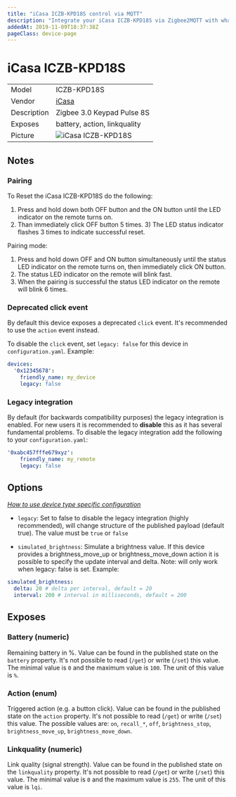 ```yaml
---
title: "iCasa ICZB-KPD18S control via MQTT"
description: "Integrate your iCasa ICZB-KPD18S via Zigbee2MQTT with whatever smart home infrastructure you are using without the vendor's bridge or gateway."
addedAt: 2019-11-09T18:37:38Z
pageClass: device-page
---
```


<!-- !!!! -->
<!-- ATTENTION: This file is auto-generated through docgen! -->
<!-- You can only edit the "Notes"-Section between the two comment lines "Notes BEGIN" and "Notes END". -->
<!-- Do not use h1 or h2 heading within "## Notes"-Section. -->
<!-- !!!! -->

# iCasa ICZB-KPD18S

|     |     |
|-----|-----|
| Model | ICZB-KPD18S  |
| Vendor  | [iCasa](/supported-devices/#v=iCasa)  |
| Description | Zigbee 3.0 Keypad Pulse 8S |
| Exposes | battery, action, linkquality |
| Picture | ![iCasa ICZB-KPD18S](https://www.zigbee2mqtt.io/images/devices/ICZB-KPD18S.jpg) |


<!-- Notes BEGIN: You can edit here. Add "## Notes" headline if not already present. -->
## Notes


### Pairing

To Reset the iCasa ICZB-KPD18S do the following:
1) Press and hold down both OFF button and the ON button until the LED indicator on the remote turns on.
2) Than immediately click OFF button 5 times. 3) The LED status indicator flashes 3 times to indicate successful reset.

Pairing mode:
1) Press and hold down OFF and ON button simultaneously until the status LED indicator on the remote turns on,
then immediately click ON button.
2) The status LED indicator on the remote will blink fast.
3) When the pairing is successful the status LED indicator on the remote will blink 6 times.

### Deprecated click event
By default this device exposes a deprecated `click` event. It's recommended to use the `action` event instead.

To disable the `click` event, set `legacy: false` for this device in `configuration.yaml`. Example:

```yaml
devices:
  '0x12345678':
    friendly_name: my_device
    legacy: false
```


### Legacy integration
By default (for backwards compatibility purposes) the legacy integration is enabled.
For new users it is recommended to **disable** this as it has several fundamental problems.
To disable the legacy integration add the following to your `configuration.yaml`:


```yaml
'0xabc457fffe679xyz':
    friendly_name: my_remote
    legacy: false
```
<!-- Notes END: Do not edit below this line -->


## Options
*[How to use device type specific configuration](../guide/configuration/devices-groups.md#specific-device-options)*

* `legacy`: Set to false to disable the legacy integration (highly recommended), will change structure of the published payload (default true). The value must be `true` or `false`

* `simulated_brightness`: Simulate a brightness value. If this device provides a brightness_move_up or brightness_move_down action it is possible to specify the update interval and delta. Note: will only work when legacy: false is set. Example:
```yaml
simulated_brightness:
  delta: 20 # delta per interval, default = 20
  interval: 200 # interval in milliseconds, default = 200
```


## Exposes

### Battery (numeric)
Remaining battery in %.
Value can be found in the published state on the `battery` property.
It's not possible to read (`/get`) or write (`/set`) this value.
The minimal value is `0` and the maximum value is `100`.
The unit of this value is `%`.

### Action (enum)
Triggered action (e.g. a button click).
Value can be found in the published state on the `action` property.
It's not possible to read (`/get`) or write (`/set`) this value.
The possible values are: `on`, `recall_*`, `off`, `brightness_stop`, `brightness_move_up`, `brightness_move_down`.

### Linkquality (numeric)
Link quality (signal strength).
Value can be found in the published state on the `linkquality` property.
It's not possible to read (`/get`) or write (`/set`) this value.
The minimal value is `0` and the maximum value is `255`.
The unit of this value is `lqi`.

